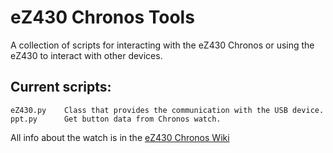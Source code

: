 # eZ430 Chronos Tools

A collection of scripts for interacting with the eZ430 Chronos or using the eZ430 to interact with other devices.

## Current scripts:
    eZ430.py    Class that provides the communication with the USB device.
    ppt.py      Get button data from Chronos watch.

All info about the watch is in the [eZ430 Chronos Wiki]

[eZ430 Chronos Wiki]: http://processors.wiki.ti.com/index.php/EZ430-Chronos

